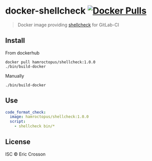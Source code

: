 # docker-shellcheck [![Docker Pulls](https://img.shields.io/docker/pulls/hamroctopus/shellcheck.svg)](https://hub.docker.com/r/hamroctopus/shellcheck/)

> Docker image providing [shellcheck](https://github.com/koalaman/shellcheck) for GitLab-CI

## Install

From dockerhub

``` {.sourceCode .bash}
docker pull hamroctopus/shellcheck:1.0.0
./bin/build-docker
```

Manually

``` {.sourceCode .bash}
./bin/build-docker
```

## Use

```yaml
code_format_check:
  image: hamroctopus/shellcheck:1.0.0
  script:
    - shellcheck bin/*
```

## License

ISC © Eric Crosson
